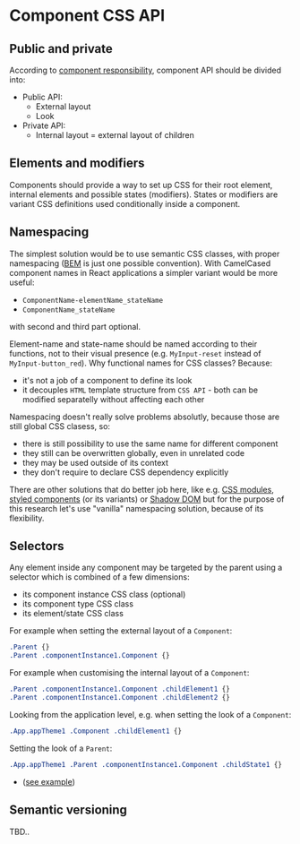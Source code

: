 # Component CSS API

## Public and private

According to [component responsibility](CSS-RESPONSIBILITY.md), component API should be divided into:

* Public API:
    * External layout
    * Look
* Private API:
    * Internal layout = external layout of children

## Elements and modifiers

Components should provide a way to set up CSS for their root element, internal elements and possible states (modifiers). States or modifiers are variant CSS definitions used conditionally inside a component.

## Namespacing

The simplest solution would be to use semantic CSS classes, with proper namespacing ([BEM](https://en.bem.info/methodology/quick-start/) is just one possible convention). With CamelCased component names in React applications a simpler variant would be more useful:
* `ComponentName-elementName_stateName`
* `ComponentName_stateName`

with second and third part optional.

Element-name and state-name should be named according to their functions, not to their visual presence (e.g. `MyInput-reset` instead of `MyInput-button_red`). Why functional names for CSS classes? Because:
* it's not a job of a component to define its look
* it decouples `HTML` template structure from `CSS API` - both can be modified separatelly without affecting each other

Namespacing doesn't really solve problems absolutly, because those are still global CSS clasess, so:
- there is still possibility to use the same name for different component
- they still can be overwritten globally, even in unrelated code
- they may be used outside of its context
- they don't require to declare CSS dependency explicitly

There are other solutions that do better job here, like e.g. [CSS modules](https://github.com/css-modules/css-modules), [styled components](https://github.com/styled-components/styled-components) (or its variants) or [Shadow DOM](https://developer.mozilla.org/en-US/docs/Web/Web_Components/Shadow_DOM) but for the purpose of this research let's use "vanilla" namespacing solution, because of its flexibility.

## Selectors

Any element inside any component may be targeted by the parent using a selector which is combined of a few dimensions:
* its component instance CSS class (optional)
* its component type CSS class
* its element/state CSS class

For example when setting the external layout of a `Component`:
```css
.Parent {}
.Parent .componentInstance1.Component {}
```

For example when customising the internal layout of a `Component`:
```css
.Parent .componentInstance1.Component .childElement1 {}
.Parent .componentInstance1.Component .childElement2 {}
```

Looking from the application level, e.g. when setting the look of a `Component`:
```css
.App.appTheme1 .Component .childElement1 {}
```

Setting the look of a `Parent`:
```css
.App.appTheme1 .Parent .componentInstance1.Component .childState1 {}
```

* ([see example](CSS-RESPONSIBILITY.md#components-are-not-responsible-for-their-look))


## Semantic versioning

TBD..
